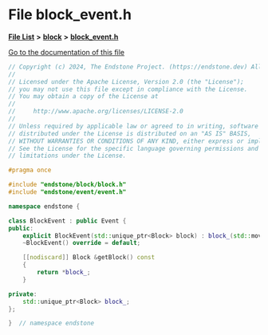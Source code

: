 

# File block\_event.h

[**File List**](files.md) **>** [**block**](dir_992e9ad7dc69726476903ba283e33c71.md) **>** [**block\_event.h**](block__event_8h.md)

[Go to the documentation of this file](block__event_8h.md)


```C++
// Copyright (c) 2024, The Endstone Project. (https://endstone.dev) All Rights Reserved.
//
// Licensed under the Apache License, Version 2.0 (the "License");
// you may not use this file except in compliance with the License.
// You may obtain a copy of the License at
//
//     http://www.apache.org/licenses/LICENSE-2.0
//
// Unless required by applicable law or agreed to in writing, software
// distributed under the License is distributed on an "AS IS" BASIS,
// WITHOUT WARRANTIES OR CONDITIONS OF ANY KIND, either express or implied.
// See the License for the specific language governing permissions and
// limitations under the License.

#pragma once

#include "endstone/block/block.h"
#include "endstone/event/event.h"

namespace endstone {

class BlockEvent : public Event {
public:
    explicit BlockEvent(std::unique_ptr<Block> block) : block_(std::move(block)){};
    ~BlockEvent() override = default;

    [[nodiscard]] Block &getBlock() const
    {
        return *block_;
    }

private:
    std::unique_ptr<Block> block_;
};

}  // namespace endstone
```


